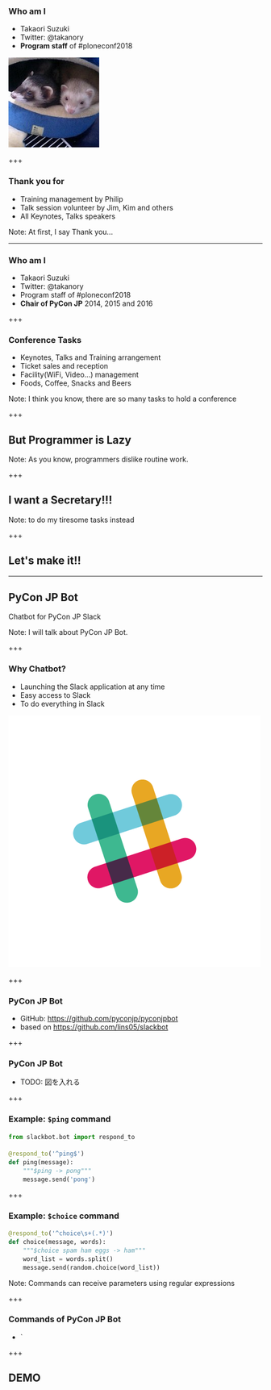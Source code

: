 ### Who am I

* Takaori Suzuki
* Twitter: @takanory
* **Program staff** of #ploneconf2018

![takanory](assets/images/kurokuri.jpg)

+++

### Thank you for

* Training management by Philip
* Talk session volunteer by Jim, Kim and others
* All Keynotes, Talks speakers

Note:
At first, I say Thank you...

---

### Who am I

* Takaori Suzuki
* Twitter: @takanory
* Program staff of #ploneconf2018
* **Chair of PyCon JP** 2014, 2015 and 2016

+++

### Conference Tasks

* Keynotes, Talks and Training arrangement
* Ticket sales and reception
* Facility(WiFi, Video...) management
* Foods, Coffee, Snacks and Beers

Note:
I think you know, there are so many tasks to hold a conference

+++

## But Programmer is Lazy

Note:
As you know, programmers dislike routine work.

+++

## I want a Secretary!!!

Note:
to do my tiresome tasks instead

+++

## Let's make it!!

---

## PyCon JP Bot

Chatbot for PyCon JP Slack

Note:
I will talk about PyCon JP Bot.

+++

### Why Chatbot?

* Launching the Slack application at any time
* Easy access to Slack
* To do everything in Slack

![takanory](20181109ploneconf/images/slack.png)

+++

### PyCon JP Bot

* GitHub: https://github.com/pyconjp/pyconjpbot
* based on https://github.com/lins05/slackbot

+++

### PyCon JP Bot

* TODO: 図を入れる

+++

### Example: `$ping` command

```python
from slackbot.bot import respond_to

@respond_to('^ping$')
def ping(message):
    """$ping -> pong"""
    message.send('pong')
```

+++

### Example: `$choice` command

```python
@respond_to('^choice\s+(.*)')
def choice(message, words):
    """$choice spam ham eggs -> ham"""
    word_list = words.split()
    message.send(random.choice(word_list))
```

Note:
Commands can receive parameters using regular expressions

+++

### Commands of PyCon JP Bot

* `

+++

## DEMO
